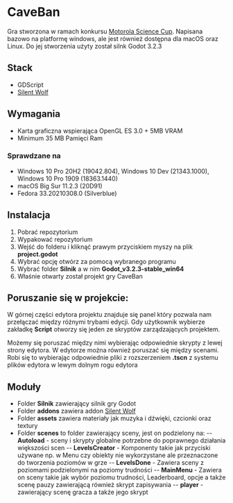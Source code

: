 # CaveBan

Gra stworzona w ramach konkursu [Motorola Science Cup](https://science-cup.pl/). Napisana bazowo na platformę windows, ale jest również dostępna dla macOS oraz Linux. Do jej stworzenia użyty został silnk Godot 3.2.3

## Stack
- GDScript
- [Silent Wolf](https://silentwolf.com/)

## Wymagania

- Karta graficzna wspierająca OpenGL ES 3.0 + 5MB VRAM
- Minimum 35 MB Pamięci Ram


### Sprawdzane na

- Windows 10 Pro 20H2 (19042.804), Windows 10 Dev (21343.1000), Windows 10 Pro 1909 (18363.1440)
- macOS Big Sur 11.2.3 (20D91)
- Fedora 33.20210308.0 (Silverblue)

## Instalacja
1. Pobrać repozytorium
2. Wypakować repozytorium
3. Wejść do folderu i kliknąć prawym przyciskiem myszy na plik **project.godot**
4. Wybrać opcję otwórz za pomocą wybranego programu
5. Wybrać folder **Silnik** a w nim **Godot_v3.2.3-stable_win64**
6. Właśnie otwarty został projekt gry CaveBan

## Poruszanie się w projekcie:
W górnej części edytora projektu znajduje się panel który pozwala nam przełączać między różnymi trybami edycji. Gdy użytkownik wybierze zakładkę **Script** otworzy się jeden ze skryptów zarządzających projektem. 

Możemy się poruszać między nimi wybierając odpowiednie skrypty z lewej strony edytora. W edytorze można również poruszać się między scenami. Robi się to wybierając odpowiednie pliki z rozszerzeniem **.tscn** z systemu plików edytora w lewym dolnym rogu edytora


## Moduły  
- Folder **Silnik** zawierający silnik gry Godot 
- Folder **addons** zawiera addon [Silent Wolf](https://silentwolf.com) 
- Folder **assets** zawiera materiały jak muzyka i dźwięki, czcionki oraz textury 
-  Folder **scenes** to folder zawierający sceny, jest on podzielony na: 
--  **Autoload** - sceny i skrypty globalne potrzebne do poprawnego działania większości scen 
--  **LevelsCreator** - Komponenty takie jak przyciski używane np. w Menu czy obiekty nie wykorzystane ale przeznaczone do tworzenia poziomów w grze 
--  **LevelsDone** - Zawiera sceny z poziomami podzielonymi na poziomy trudności 
--  **MainMenu** - Zawiera on sceny takie jak wybór poziomu trudności, Leaderboard, opcje a także scenę pauzy zawierającą również skrypt zapisywania
--  **player** - zawierający scenę gracza a także jego skrypt